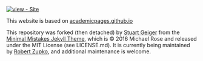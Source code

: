 [![view - Site](https://img.shields.io/badge/View_site-My_GitHub_Projects-2ea44f?style=for-the-badge&logo=netlify)](https://leocml.com)

This website is based on [academicpages.github.io](https://github.com/academicpages/academicpages.github.io)

This repository was forked (then detached) by [Stuart Geiger](https://github.com/staeiou) from the [Minimal Mistakes Jekyll Theme](https://mmistakes.github.io/minimal-mistakes/), which is © 2016 Michael Rose and released under the MIT License (see LICENSE.md). It is currently being maintained by [Robert Zupko](https://github.com/rjzupkoii), and additional maintenance is welcome.
